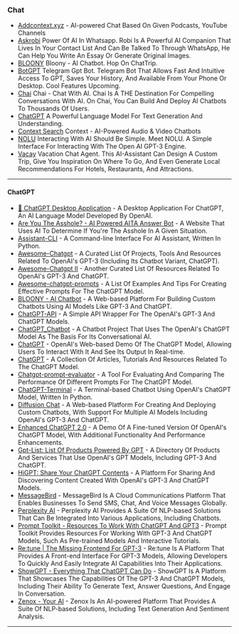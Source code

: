 ### Chat

* [Addcontext.xyz](https://addcontext.xyz/) - AI-powered Chat Based On Given Podcasts, YouTube Channels
* [Askrobi](http://www.askrobi.com) Power Of AI In Whatsapp. Robi Is A Powerful AI Companion That Lives In Your Contact List And Can Be Talked To Through WhatsApp, He Can Help You Write An Essay Or Generate Original Images.
* [BLOONY](http://bloony.ai) Bloony - AI Chatbot. Hop On ChatTrip.
* [BotGPT](https://t.me/BotGPT\_bot) Telegram Gpt Bot. Telegram Bot That Allows Fast And Intuitive Access To GPT, Saves Your History, And Available From Your Phone Or Desktop. Cool Features Upcoming.
* [Chai](http://chai.ml) Chai - Chat With AI. Chai Is A THE Destination For Compelling Conversations With AI. On Chai, You Can Build And Deploy AI Chatbots To Thousands Of Users.
* [ChatGPT](http://chat.openai.com) A Powerful Language Model For Text Generation And Understanding.
* [Context Search](http://addcontext.xyz) Context - AI-Powered Audio & Video Chatbots
* [NOLU](http://noluai.com) Interacting With AI Should Be Simple. Meet NOLU. A Simple Interface For Interacting With The Open AI GPT-3 Engine.
* [Vacay](https://usevacay.com/chatbot) Vacation Chat Agent. This AI-Assistant Can Design A Custom Trip, Give You Inspiration On Where To Go, And Even Generate Local Recommendations For Hotels, Restaurants, And Attractions.

***

#### ChatGPT

* [🤖 ChatGPT Desktop Application](https://github.com/lencx/ChatGPT) - A Desktop Application For ChatGPT, An AI Language Model Developed By OpenAI.
* [Are You The Asshole? - AI Powered AITA Answer Bot](https://areyoutheasshole.com/) - A Website That Uses AI To Determine If You're The Asshole In A Given Situation.
* [Assistant-CLI](https://github.com/diciaup/assistant-cli) - A Command-line Interface For AI Assistant, Written In Python.
* [Awesome-Chatgpt](https://github.com/progrmoiz/awesome-chatgpt) - A Curated List Of Projects, Tools And Resources Related To OpenAI's GPT-3 (Including Its Chatbot Variant, ChatGPT).
* [Awesome-Chatgpt II](https://github.com/Kamigami55/awesome-chatgpt) - Another Curated List Of Resources Related To OpenAI's GPT-3 And ChatGPT.
* [Awesome-chatgpt-prompts](https://github.com/f/awesome-chatgpt-prompts) - A List Of Examples And Tips For Creating Effective Prompts For The ChatGPT Model.
* [BLOONY - AI Chatbot](https://bloony.ai/) - A Web-based Platform For Building Custom Chatbots Using AI Models Like GPT-3 And ChatGPT.
* [ChatGPT-API](https://github.com/transitive-bullshit/chatgpt-api) - A Simple API Wrapper For The OpenAI's GPT-3 And ChatGPT Models.
* [ChatGPT\_Chatbot](https://github.com/motianjun4/ChatGPT\_Chatbot) - A Chatbot Project That Uses The OpenAI's ChatGPT Model As The Basis For Its Conversational AI.
* [ChatGPT](https://chat.openai.com/chat) - OpenAI's Web-based Demo Of The ChatGPT Model, Allowing Users To Interact With It And See Its Output In Real-time.
* [ChatGPT](https://raindrop.io/whoisdsmith/chat-gpt-29791884/sort=title\&perpage=30\&page=0) - A Collection Of Articles, Tutorials And Resources Related To The ChatGPT Model.
* [Chatgpt-prompt-evaluator](https://github.com/alignedai/chatgpt-prompt-evaluator) - A Tool For Evaluating And Comparing The Performance Of Different Prompts For The ChatGPT Model.
* [ChatGPT-Terminal](https://github.com/PopDaddyGames/ChatGPT-Terminal) - A Terminal-based Chatbot Using OpenAI's ChatGPT Model, Written In Python.
* [Diffusion Chat](https://diffusion.chat/) - A Web-based Platform For Creating And Deploying Custom Chatbots, With Support For Multiple AI Models Including OpenAI's GPT-3 And ChatGPT.
* [Enhanced ChatGPT 2.0](https://enhanced-chatgpt-zeta.vercel.app/) - A Demo Of A Fine-tuned Version Of OpenAI's ChatGPT Model, With Additional Functionality And Performance Enhancements.
* [Gpt-List: List Of Products Powered By GPT](https://www.gpt-list.com/) - A Directory Of Products And Services That Use OpenAI's GPT Models, Including GPT-3 And ChatGPT.
* [HiGPT: Share Your ChatGPT Contents](https://higpt.wiki/) - A Platform For Sharing And Discovering Content Created With OpenAI's GPT-3 And ChatGPT Models.
* [MessageBird](https://www.messagebird.com/en/) - MessageBird Is A Cloud Communications Platform That Enables Businesses To Send SMS, Chat, And Voice Messages Globally.
* [Perplexity AI](https://www.perplexity.ai/) - Perplexity AI Provides A Suite Of NLP-based Solutions That Can Be Integrated Into Various Applications, Including Chatbots.
* [Prompt Toolkit - Resources To Work With ChatGPT And GPT3](https://www.prompttoolkit.com/chatgpt-gpt3) - Prompt Toolkit Provides Resources For Working With GPT-3 And ChatGPT Models, Such As Pre-trained Models And Interactive Tutorials.
* [Re:tune | The Missing Frontend For GPT-3](https://retune.so/) - Re:tune Is A Platform That Provides A Front-end Interface For GPT-3 Models, Allowing Developers To Quickly And Easily Integrate AI Capabilities Into Their Applications.
* [ShowGPT - Everything That ChatGPT Can Do](https://showgpt.co/) - ShowGPT Is A Platform That Showcases The Capabilities Of The GPT-3 And ChatGPT Models, Including Their Ability To Generate Text, Answer Questions, And Engage In Conversation.
* [Zenox - Your AI](https://zenox.vercel.app/) - Zenox Is An AI-powered Platform That Provides A Suite Of NLP-based Solutions, Including Text Generation And Sentiment Analysis.

***
